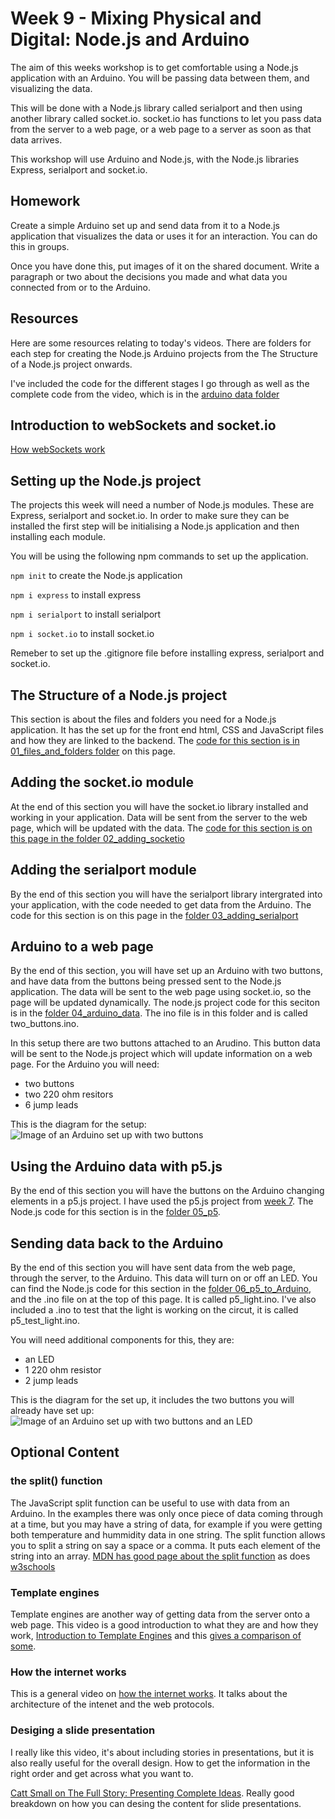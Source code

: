 # Week 9 - Mixing Physical and Digital: Node.js and Arduino
The aim of this weeks workshop is to get comfortable using a Node.js application with an Arduino. You will be passing data between them, and visualizing the data. 

This will be done with a Node.js library called serialport and then using another library called socket.io. socket.io has functions to let you pass data from the server to a web page, or a web page to a server as soon as that data arrives. 

This workshop will use Arduino and Node.js, with the Node.js libraries Express, serialport and socket.io.

## Homework
Create a simple Arduino set up and send data from it to a Node.js application that visualizes the data or uses it for an interaction. You can do this in groups. 

Once you have done this, put images of it on the shared document. Write a paragraph or two about the decisions you made and what data you connected from or to the Arduino.

## Resources
Here are some resources relating to today's videos. There are folders for each step for creating the Node.js Arduino projects from the The Structure of a Node.js project onwards.

I've included the code for the different stages I go through as well as the complete code from the video, which is in the [arduino data folder](https://github.com/developdata/CCIDiploma-Unit3/tree/master/week_9/arduino_data)

## Introduction to webSockets and socket.io
[How webSockets work](https://sookocheff.com/post/networking/how-do-websockets-work/)

## Setting up the Node.js project 
The projects this week will need a number of Node.js modules. These are Express, serialport and socket.io. In order to make sure they can be installed the first step will be initialising a Node.js application and then installing each module.

You will be using the following npm commands to set up the application.

```npm init``` to create the Node.js application

```npm i express``` to install express

```npm i serialport``` to install serialport

```npm i socket.io``` to install socket.io

Remeber to set up the .gitignore file before installing express, serialport and socket.io.

## The Structure of a Node.js project 
This section is about the files and folders you need for a Node.js application. It has the set up for the front end html, CSS and JavaScript files and how they are linked to the backend. The [code for this section is in 01_files_and_folders folder](https://github.com/developdata/CCIDiploma-Unit3/tree/master/week_9/01_files_and_folders) on this page.

## Adding the socket.io module
At the end of this section you will have the socket.io library installed and working in your application. Data will be sent from the server to the web page, which will be updated with the data. The [code for this section is on this page in the folder 02_adding_socketio](https://github.com/developdata/CCIDiploma-Unit3/tree/master/week_9/02_adding_socketio)

## Adding the serialport module
By the end of this section you will have the serialport library intergrated into your application, with the code needed to get data from the Arduino. The code for this section is on this page in the [folder 03_adding_serialport](https://github.com/developdata/CCIDiploma-Unit3/tree/master/week_9/03_adding_serialport)

## Arduino to a web page
By the end of this section, you will have set up an Arduino with two buttons, and have data from the buttons being pressed sent to the Node.js application. The data will be sent to the web page using socket.io, so the page will be updated dynamically. The node.js project code for this seciton is in the [folder 04_arduino_data](https://github.com/developdata/CCIDiploma-Unit3/tree/master/week_9/04_arduino_data). The ino file is in this folder and is called two_buttons.ino.

In this setup there are two buttons attached to an Arudino. This button data will be sent to the Node.js project which will update information on a web page. For the Arduino you will need:

- two buttons
- two 220 ohm resitors
- 6 jump leads

This is the diagram for the setup:
![Image of an Arduino set up with two buttons](arduino_setup.jpg)

## Using the Arduino data with p5.js
By the end of this section you will have the buttons on the Arduino changing elements in a p5.js project. I have used the p5.js project from [week 7](https://github.com/developdata/CCIDiploma-Unit3/blob/master/week_7/p5_01.html). The Node.js code for this section is in the [folder 05_p5](https://github.com/developdata/CCIDiploma-Unit3/tree/master/week_9/05_p5).

## Sending data back to the Arduino 
By the end of this section you will have sent data from the web page, through the server, to the Arduino. This data will turn on or off an LED. You can find the Node.js code for this section in the [folder 06_p5_to_Arduino](https://github.com/developdata/CCIDiploma-Unit3/tree/master/week_9/06_p5_to_arduino), and the .ino file on at the top of this page. It is called p5_light.ino. I've also included a .ino to test that the light is working on the circut, it is called p5_test_light.ino.

You will need additional components for this, they are:

- an LED 
- 1 220 ohm resistor
- 2 jump leads

This is the diagram for the set up, it includes the two buttons you will already have set up:
![Image of an Arduino set up with two buttons and an LED](arduino_light.jpg)


## Optional Content
### the split() function
The JavaScript split function can be useful to use with data from an Arduino. In the examples there was only once piece of data coming through at a time, but you may have a string of data, for example if you were getting both temperature and hummidity data in one string. The split function allows you to split a string on say a space or a comma. It puts each element of the string into an array. [MDN has good page about the split function](https://developer.mozilla.org/en-US/docs/Web/JavaScript/Reference/Global_Objects/String/split) as does [w3schools](https://www.w3schools.com/jsref/jsref_split.asp)

### Template engines
Template engines are another way of getting data from the server onto a web page. This video is a good introduction to what they are and how they work,
[Introduction to Template Engines](https://www.youtube.com/watch?v=oZGmHNZv7Sc) and this [gives a comparison of some](https://npmcompare.com/compare/ejs,jade,pug).

### How the internet works
This is a general video on [how the internet works](http://www.youtube.com/watch?v=eiDcMY6YfEc). It talks about the architecture of the intenet and the web protocols.

### Desiging a slide presentation
I really like this video, it's about including stories in presentations, but it is also really useful for the overall design. How to get the information in the right order and get across what you want to. 

[Catt Small on The Full Story: Presenting Complete Ideas](https://www.youtube.com/watch?v=B3Qj_f1UrmA). Really good breakdown on how you can desing the content for slide presentations.
